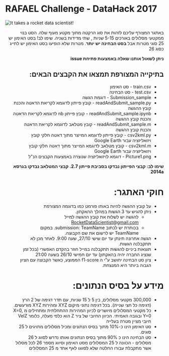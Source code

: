 # RAFAEL Challenge - DataHack 2017 

![It takes a rocket data scientist!](https://github.com/RocketDataScientist/DataHack-2017/blob/master/logo.jpg "It takes a rocket data scientist!")

<div dir="rtl">

באתגר המצורף עליכם לזהות את סוג הרקטה מתוך מקטע מעוף שלה. 
הסט בנוי ממקטעי מסלולים באורכים 5-15 שניות , שתי מדידות בשניה.
שימו לב! בסט האימון יש 25 סוגי מטרות אבל **בסט הבחינה יש יותר**. מטרות שלא הופיעו בסט האימון יש לתייג כסוג 26

**ניתן לשאול אותנו שאלה באמצעות פתיחת issue**

## בתיקייה המצורפת תמצאו את הקבצים הבאים:

* train.csv - סט האימון
* test.csv - סט הבחינה
* Submission_sample - דוגמת הגשה
* readAndSubmit_sample.py - קובץ פייתון לדוגמא לקריאת הדאטה והכנת קובץ ההגשה
* readAndSubmit_sample.ipynb - קובץ פייתון nb לדוגמא לקריאת הדאטה והכנת קובץ ההגשה
* readAndSubmit_sample.m - קובץ מטלאב לדוגמא לקריאת הדאטה והכנת קובץ ההגשה
* csv2kml.py - קובץ פייתון לדוגמא המייצר מתוך דאטה חלקי קובץ ויזואליזציה עבור Google Earth
* csv2kml.m - קובץ מטלאב לדוגמא המייצר מתוך דאטה חלקי קובץ ויזואליזציה עבור Google Earth
* Picture1.png - דוגמא לויזואליזציה שנוצרה באמצעות הקבצים הנ"ל

**שימו לב: קבצי הפייתון נבדקו בסביבת פייתון 2.7. קבצי המטלאב נבדקו בגרסא 2014a**

# חוקי האתגר:

* על קובץ ההגשה להיות באותו פורמט כמו בדוגמה המצורפת
* ניתן להגיש עד 3 הגשות במהלך ההאקתון.
  * להגשה יש לשלוח את קובץ ההגשה למייל RocketDataScientist@gmail.com
  * בכותרת יש לכתוב submission: TeamName. במקום TeamName יש לרשום את שם הקבוצה.
* הגשה אחרונה תינתן עד יום שישי 27/10, שעה 9:00. לאחר מכן לא תתקבלנה הגשות.
* תוצאות ביניים להגשות תתקבלנה במייל חוזר בהקדם האפשרי (בכל זמן שנציג החברה יהיה בהאקתון) עד יום חמישי 26/10 בשעה 21:00
* ציון סט הבחינה יחושב ע"י ה f1-score הממוצע, כאשר הקבוצה עם הציון הגבוה ביותר היא המנצחת.


# מידע על בסיס הנתונים:

* 300,000 מקטעי מסלולים, בין 5 ל 15 שניות, עם תדר דגימה של 2 הרץ (דגימה כל חצי שנייה).
בכל דגימה נתוני מיקום XYZ ומהירות XYZ מורעשים.
* כל מקטעי המסלולים מיושרים לכיוון המהירות ההתחלתית ומתחילים מ X=0, Y=0 ובגובה האמיתי. הכיוון החיובי של ציר Z הוא כלפי מעלה, כלומר VelZ חיובי מציין מטרה בעלייה
* סט האימון הינו כ-10% מתוך בסיס הנתונים ומכיל מסלולים מתויגים ל 25 סוגים.
* סט הבחינה הינו כ 90% מתוך בסיס הנתונים ואותו נדרש לסווג ל 26 מסלולים - הכוונה ל 25 המסלולים מסט האימון וסיווג מספר 26 לכל מסלול אשר מתקבלת עבורו החלטה שלא לסווגו לאף אחד מ 25 המסלולים 



</div>
